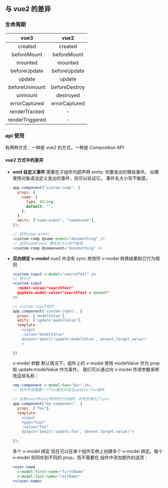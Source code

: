 <!--
 * @Author: mrzou
 * @Date: 2021-05-18 23:29:42
 * @LastEditors: mrzou
 * @LastEditTime: 2021-05-24 01:13:22
 * @Description: file content
-->

## 与 vue2 的差异

### 生命周期

|      vue3       |     vue2      |
| :-------------: | :-----------: |
|     created     |    created    |
|   beforeMount   |  beforeMount  |
|     mounted     |    mounted    |
|  beforeUpdate   | beforeUpdate  |
|     update      |    update     |
|  beforeUnmount  | beforeDestroy |
|     unmount     |   destroyed   |
|  errorCaptured  | errorCaptured |
|  renderTracked  |       -       |
| renderTriggered |       -       |

### api 使用

有两种方式：一种是 vue2 的方式，一种是 Composition API

#### vue2 方式中的差异

- **emit 自定义事件**
  需要在子组件内部声明 emits: 你要发出的哪些事件。
  如果使⽤对象语法定义发出的事件，则可以验证它。
  事件名大小写不敏感。

  ```javascript
  app.component("custom-comp", {
    props: {
      name: {
        type: String,
        default: "",
      },
    },
    emits: ["some-event", "someEvent"],
  });

  // 监听some-event
  <custom-comp @some-event="dosomething" />
  // 监听someEvent 事件名大小写不敏感
  <custom-comp @someevent="dosomething" />
  ```

- **双向绑定 v-model**
  vue3 中没有 sync 修饰符 v-model 转换结果和它⾏为相同

  ```jsx
  <custom-input v-model="searchText" />
  // 等价于
  <custom-input
    :model-value="searchText"
    @update:model-value="searchText = $event"
  />

  // costom-input组件
  app.component('custom-input', {
    props: ['modelValue'],
    emits: ['update:modelValue'],
    template: `
      <input
      :value="modelValue"
      @input="$emit('update:modelValue', $event.target.value)"
      >
    `
  })
  ```

  v-model 参数
  默认情况下，组件上的 v-model 使⽤ modelValue 作为 prop 和 update:modelValue 作为事件。
  我们可以通过向 v-model 传递参数来修改这些名称：

  ```jsx
  <my-component v-model:foo="bar" />;
  // 组件中就需要⼀个foo属性并发出update:foo事件

  // 这和vue2中sync修饰符⾏为相同，并完全替代了sync
  app.component("my-component", {
    props: ["foo"],
    template: `
      <input
      type="text"
      :value="foo"
      @input="$emit('update:foo', $event.target.value)">
    `,
  });
  ```

  多个 v-model 绑定
  现在可以在单个组件实例上创建多个 v-model 绑定。每个 v-model 将同步到不同的 prop，⽽不需要在
  组件中添加额外的选项：

  ```jsx
  <user-name
    v-model:first-name="firstName"
    v-model:last-name="lastName"
  ></user-name>
  ```
